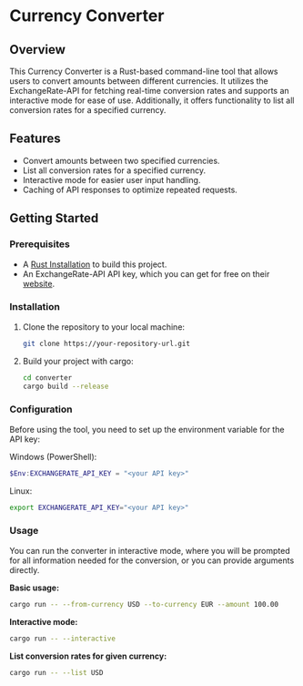 # Currency Converter

## Overview
This Currency Converter is a Rust-based command-line tool that allows users to convert amounts between different currencies. It utilizes the ExchangeRate-API for fetching real-time conversion rates and supports an interactive mode for ease of use. Additionally, it offers functionality to list all conversion rates for a specified currency.

## Features
- Convert amounts between two specified currencies.
- List all conversion rates for a specified currency.
- Interactive mode for easier user input handling.
- Caching of API responses to optimize repeated requests.

## Getting Started
### Prerequisites
- A [Rust Installation](https://www.rust-lang.org/learn/get-started) to build this project.
- An ExchangeRate-API API key, which you can get for free on their [website](https://www.exchangerate-api.com/).

### Installation
1. Clone the repository to your local machine:
   ```bash
   git clone https://your-repository-url.git
2. Build your project with cargo:
    ```bash
    cd converter
    cargo build --release
    ```
### Configuration
Before using the tool, you need to set up the environment variable for the API key:

Windows (PowerShell):
```powershell
$Env:EXCHANGERATE_API_KEY = "<your API key>"
```
Linux: 
```bash
export EXCHANGERATE_API_KEY="<your API key>"
```
### Usage
You can run the converter in interactive mode, where you will be prompted for all information needed for the conversion, or you can provide arguments directly.

**Basic usage:**
```bash
cargo run -- --from-currency USD --to-currency EUR --amount 100.00
```
**Interactive mode:**
```bash 
cargo run -- --interactive
```
**List conversion rates for given currency:**
```bash 
cargo run -- --list USD
```
